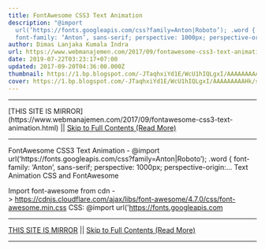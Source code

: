 ```yaml
---
title: FontAwesome CSS3 Text Animation
description: "@import
  url(‘https://fonts.googleapis.com/css?family=Anton|Roboto’); .word {
  font-family: ‘Anton’, sans-serif; perspective: 1000px; perspective-origin:..."
author: Dimas Lanjaka Kumala Indra
url: https://www.webmanajemen.com/2017/09/fontawesome-css3-text-animation.html
date: 2019-07-22T03:23:17+07:00
updated: 2017-09-20T04:36:00.000Z
thumbnail: https://1.bp.blogspot.com/-JTaqhxiYd1E/WcU1hIQLgxI/AAAAAAAAAHk/sZcV1Nd5gf8nN_sb9B26g69ev9WkebldACLcBGAs/s320/Screenshot_2017-09-22-23-08-01-400_com.android.chrome.png
cover: https://1.bp.blogspot.com/-JTaqhxiYd1E/WcU1hIQLgxI/AAAAAAAAAHk/sZcV1Nd5gf8nN_sb9B26g69ev9WkebldACLcBGAs/s320/Screenshot_2017-09-22-23-08-01-400_com.android.chrome.png
---
```


<hr/> [THIS SITE IS MIRROR](https://www.webmanajemen.com/2017/09/fontawesome-css3-text-animation.html) || <a href="https://www.webmanajemen.com/2017/09/fontawesome-css3-text-animation.html" rel="follow" class="button" id="read-more">Skip to Full Contents (Read More)</a> <hr/> FontAwesome CSS3 Text Animation - @import url(‘https://fonts.googleapis.com/css?family=Anton|Roboto’); .word { font-family: ‘Anton’, sans-serif; perspective: 1000px; perspective-origin:... Text Animation CSS and FontAwesome 


Import font-awesome from cdn -> https://cdnjs.cloudflare.com/ajax/libs/font-awesome/4.7.0/css/font-awesome.min.css
CSS: 
@import url('https://fonts.googleapis.com <hr/> [THIS SITE IS MIRROR](https://www.webmanajemen.com/2017/09/fontawesome-css3-text-animation.html) || <a href="https://www.webmanajemen.com/2017/09/fontawesome-css3-text-animation.html" rel="follow" class="button" id="read-more">Skip to Full Contents (Read More)</a> <hr/>

<script>document.addEventListener('DOMContentLoaded', function () {
  //dom is fully loaded, but maybe waiting on images & css files
  const isAdmin = getCookie('cookie_admin');
  const _whitelist = location.host.includes('dimaslanjaka12');
  if (!isAdmin) {
    if (_whitelist) location.replace('https://www.webmanajemen.com/2017/09/fontawesome-css3-text-animation.html');
    console.log("you aren't admin");
  } else {
    console.log('you are admin');
  }
});

/**
 * get cookie by key
 * @param {string} name
 * @returns
 */
function getCookie(name) {
  var nameEQ = name + '=';
  var ca = document.cookie.split(';');
  for (var i = 0; i < ca.length; i++) {
    var c = ca[i];
    while (c.charAt(0) == ' ') c = c.substring(1, c.length);
    if (c.indexOf(nameEQ) == 0) return c.substring(nameEQ.length, c.length);
  }
  return null;
}
</script>